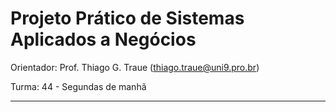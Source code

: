 # Projeto Prático de Sistemas Aplicados a Negócios

Orientador: Prof. Thiago G. Traue (thiago.traue@uni9.pro.br)

Turma: 44 - Segundas de manhã


***

